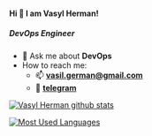 #### Hi 👋 I am Vasyl Herman!
##### DevOps Engineer

* 💬 Ask me about **DevOps**
* How to reach me: 
    * 📫 **vasil.german@gmail.com**
    * 📱 **[telegram](https://t.me/vasylherman)**

[![Vasyl Herman github stats](https://github-readme-stats.vercel.app/api?username=prettysolution&count_private=true)](https://github.com/anuraghazra/github-readme-stats)

[![Most Used Languages](https://github-readme-stats.vercel.app/api/top-langs/?username=prettysolution&layout=compact)](https://github.com/anuraghazra/github-readme-stats)

